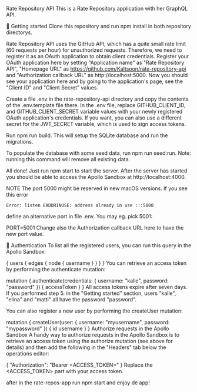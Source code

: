 Rate Repository API
This is a Rate Repository application with her GraphQL API.

🚀 Getting started
Clone this repository and run npm install in both repository directorys.

Rate Repository API uses the GitHub API, which has a quite small rate limit (60 requests per hour) for unauthorized requests. Therefore, we need to register it as an OAuth application to obtain client credentials. Register your OAuth application here by setting "Application name" as "Rate Repository API", "Homepage URL" as https://github.com/Kaltsoon/rate-repository-api and "Authorization callback URL" as http://localhost:5000. Now you should see your application here and by going to the application's page, see the "Client ID" and "Client Secret" values.

Create a file .env in the rate-repository-api directory and copy the contents of the .env.template file there. In the .env file, replace GITHUB_CLIENT_ID, and GITHUB_CLIENT_SECRET variable values with your newly registered OAuth application's credentials. If you want, you can also use a different secret for the JWT_SECRET variable, which is used to sign access tokens.

Run npm run build. This will setup the SQLite database and run the migrations.

To populate the database with some seed data, run npm run seed:run. Note: running this command will remove all existing data.

All done! Just run npm start to start the server. After the server has started you should be able to access the Apollo Sandbox at http://localhost:4000.

NOTE The port 5000 might be reserved in new macOS versions. If you see this error

```
Error: listen EADDRINUSE: address already in use :::5000
```
define an alternative port in file .env. You may eg. pick 5001:

PORT=5001
Change also the Authorization callback URL here to have the new port value.

🔑 Authentication
To list all the registered users, you can run this query in the Apollo Sandbox:

{
  users {
    edges {
      node {
        username
      }
    }
  }
}
You can retrieve an access token by performing the authenticate mutation:

mutation {
  authenticate(credentials: { username: "kalle", password: "password" }) {
    accessToken
  }
}
All access tokens expire after seven days. If you performed step 5. in the "Getting started" section, users "kalle", "elina" and "matti" all have the password "password".

You can also register a new user by performing the createUser mutation:

mutation {
  createUser(user: { username: "myusername", password: "mypassword" }) {
    id
    username
  }
}
Authorize requests in the Apollo Sandbox
A handy way to authorize requests in the Apollo Sandbox is to retrieve an access token using the authorize mutation (see above for details) and then add the following in the "Headers" tab below the operations editor:

{
  "Authorization": "Bearer <ACCESS_TOKEN>"
}
Replace the <ACCESS_TOKEN> part with your access token.

after in the rate-repos-app run npm start and enjoy de app!
